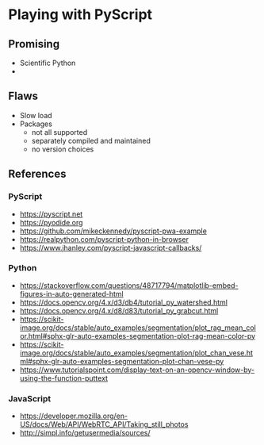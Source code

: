 # Playing with PyScript

## Promising
- Scientific Python
- 

## Flaws
- Slow load
- Packages
  - not all supported
  - separately compiled and maintained
  - no version choices

## References

### PyScript
- https://pyscript.net
- https://pyodide.org
- https://github.com/mikeckennedy/pyscript-pwa-example
- https://realpython.com/pyscript-python-in-browser
- https://www.jhanley.com/pyscript-javascript-callbacks/

### Python
- https://stackoverflow.com/questions/48717794/matplotlib-embed-figures-in-auto-generated-html
- https://docs.opencv.org/4.x/d3/db4/tutorial_py_watershed.html
- https://docs.opencv.org/4.x/d8/d83/tutorial_py_grabcut.html
- https://scikit-image.org/docs/stable/auto_examples/segmentation/plot_rag_mean_color.html#sphx-glr-auto-examples-segmentation-plot-rag-mean-color-py
- https://scikit-image.org/docs/stable/auto_examples/segmentation/plot_chan_vese.html#sphx-glr-auto-examples-segmentation-plot-chan-vese-py
- https://www.tutorialspoint.com/display-text-on-an-opencv-window-by-using-the-function-puttext

### JavaScript
- https://developer.mozilla.org/en-US/docs/Web/API/WebRTC_API/Taking_still_photos
- http://simpl.info/getusermedia/sources/
